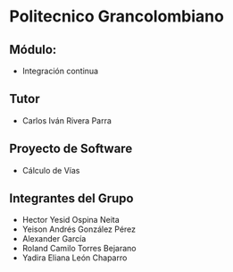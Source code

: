 # Politecnico Grancolombiano

## Módulo: 
<ul>
<li>Integración continua</li>
</ul>

## Tutor
<ul>
<li>Carlos Iván Rivera Parra</li>
</ul>

## Proyecto de Software
<ul>
<li>Cálculo de Vías</li>
</ul>

## Integrantes del Grupo
<ul>
<li>Hector Yesid Ospina Neita</li>
<li>Yeison Andrés González Pérez</li>
<li>Alexander García</li>
<li>Roland Camilo Torres Bejarano</li>
<li>Yadira Eliana León Chaparro</li>
</ul>

